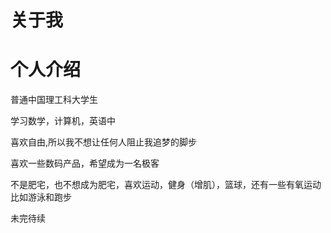 # 关于我


# 个人介绍

普通中国理工科大学生

学习数学，计算机，英语中

喜欢自由,所以我不想让任何人阻止我追梦的脚步

喜欢一些数码产品，希望成为一名极客

不是肥宅，也不想成为肥宅，喜欢运动，健身（增肌），篮球，还有一些有氧运动 比如游泳和跑步

未完待续


